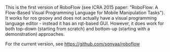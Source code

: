 This is the first version of RoboFlow (see ICRA 2015 paper: "RoboFlow: A Flow-Based Visual Programming Language for Mobile Manipulation Tasks"). It works for ros groovy and does not actually have a visual programming language editor - instead it has an rqt-based GUI. However, it does work for both top-down (starting from scratch) and bottom-up (starting with a demonstration) approaches.

For the current version, see https://github.com/sonyaa/roboflow
